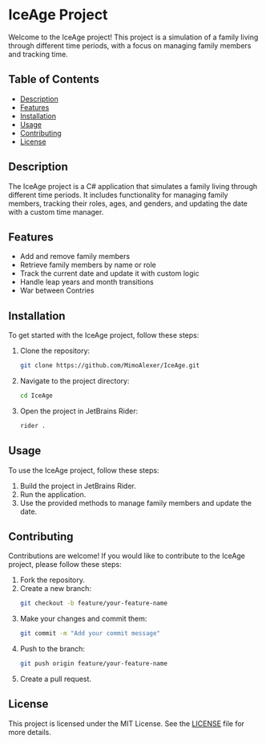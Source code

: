 # IceAge Project

Welcome to the IceAge project! This project is a simulation of a family living through different time periods, with a focus on managing family members and tracking time.

## Table of Contents

- [Description](#description)
- [Features](#features)
- [Installation](#installation)
- [Usage](#usage)
- [Contributing](#contributing)
- [License](#license)

## Description

The IceAge project is a C# application that simulates a family living through different time periods. It includes functionality for managing family members, tracking their roles, ages, and genders, and updating the date with a custom time manager.

## Features

- Add and remove family members
- Retrieve family members by name or role
- Track the current date and update it with custom logic
- Handle leap years and month transitions
- War between Contries

## Installation

To get started with the IceAge project, follow these steps:

1. Clone the repository:
    ```sh
    git clone https://github.com/MimoAlexer/IceAge.git
    ```
2. Navigate to the project directory:
    ```sh
    cd IceAge
    ```
3. Open the project in JetBrains Rider:
    ```sh
    rider .
    ```

## Usage

To use the IceAge project, follow these steps:

1. Build the project in JetBrains Rider.
2. Run the application.
3. Use the provided methods to manage family members and update the date.

## Contributing

Contributions are welcome! If you would like to contribute to the IceAge project, please follow these steps:

1. Fork the repository.
2. Create a new branch:
    ```sh
    git checkout -b feature/your-feature-name
    ```
3. Make your changes and commit them:
    ```sh
    git commit -m "Add your commit message"
    ```
4. Push to the branch:
    ```sh
    git push origin feature/your-feature-name
    ```
5. Create a pull request.

## License

This project is licensed under the MIT License. See the [LICENSE](LICENSE) file for more details.
